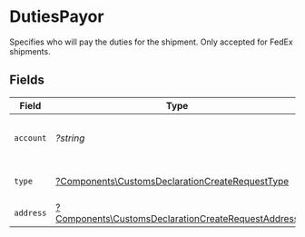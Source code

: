 # DutiesPayor

Specifies who will pay the duties for the shipment. Only accepted for FedEx shipments.


## Fields

| Field                                                                                                                   | Type                                                                                                                    | Required                                                                                                                | Description                                                                                                             | Example                                                                                                                 |
| ----------------------------------------------------------------------------------------------------------------------- | ----------------------------------------------------------------------------------------------------------------------- | ----------------------------------------------------------------------------------------------------------------------- | ----------------------------------------------------------------------------------------------------------------------- | ----------------------------------------------------------------------------------------------------------------------- |
| `account`                                                                                                               | *?string*                                                                                                               | :heavy_minus_sign:                                                                                                      | Account number to be billed for duties.                                                                                 | 2323434543                                                                                                              |
| `type`                                                                                                                  | [?Components\CustomsDeclarationCreateRequestType](../../Models/Components/CustomsDeclarationCreateRequestType.md)       | :heavy_minus_sign:                                                                                                      | Party to be billed for duties.                                                                                          | THIRD_PARTY                                                                                                             |
| `address`                                                                                                               | [?Components\CustomsDeclarationCreateRequestAddress](../../Models/Components/CustomsDeclarationCreateRequestAddress.md) | :heavy_minus_sign:                                                                                                      | N/A                                                                                                                     |                                                                                                                         |